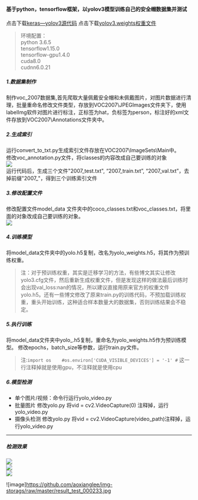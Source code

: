 #### 基于python，tensorflow框架，以yolov3模型训练自己的安全帽数据集并测试 

点击下载[keras—yolov3源代码](https://github.com/qqwweee/keras-yolo3) 
点击下载[yolov3.weights权重文件](https://pjreddie.com/media/files/yolov3.weights)

>环境配置：   
python 3.6.5            
tensorflow1.15.0   
tensorflow-gpu1.4.0     
cuda8.0     
cudnn6.0.21

##### 1.数据集制作
制作voc_2007数据集,首先爬取大量佩戴安全帽和未佩戴图片，对图片数据进行清理，批量重命名修改文件类型，存放到VOC2007\JPEGImages文件夹下，使用labelImg软件对图片进行标注，正标签为hat，负标签为person，标注好的xml文件存放到VOC2007\Annotations文件夹中。  

##### 2.生成索引
运行convert_to_txt.py生成索引文件存放在VOC2007\ImageSets\Main中。  
修改voc_annotation.py文件，将classes的内容改成自己要训练的对象    
![](https://github.com/aoxianglee/img-storage/blob/master/voc_annotation.PNG)     
运行代码后，生成三个文件"2007_test.txt", “2007_train.txt”, “2007_val.txt”，去掉前缀"2007_"，得到三个训练索引文件 

##### 3.修改配置文件    
 修改配置文件model_data 文件夹中的coco_classes.txt和voc_classes.txt，将里面的对象改成自己要训练的对象。     
 ![](https://github.com/aoxianglee/img-storage/blob/master/xiugaipeizhiwenjian.png)     
 
 ##### 4.训练模型
 将model_data文件夹中的yolo.h5复制，改名为yolo_weights.h5，将其作为预训练权重。 
 >注：对于预训练权重，其实是迁移学习的方法，有些博文其实让修改yolo3.cfg文件，然后重新生成权重文件，但是发现这样的做法最后训练时会出现val_loss:nan的情况，所以建议直接用原来官方的权重文件yolo.h5。还有一些博文修改了原来train.py的训练代码，不预加载训练权重，重头开始训练，这种适合样本数量大的数据集，否则训练结果会不稳定。   
 
 ##### 5.执行训练   
 将model_data文件夹中yolo_.h5复制，重命名为yolo_weights.h5作为预训练模型。 修改epochs，batch_size等参数，运行train.py文件。
 >注:```import os    #os.environ['CUDA_VISIBLE_DEVICES'] = '-1' #``` 这一行注释掉就是使用gpu，不注释就是使用cpu    
 
 ##### 6.模型检测   
 * 单个图片/视频：命令行运行yolo_video.py   
 * 批量图片 修改yolo.py 将vid = cv2.VideoCapture(0) 注释掉，运行 yolo_video.py  
 * 摄像头检测 修改yolo.py 将vid = cv2.VideoCapture(video_path)注释掉，运行yolo_video.py
 ***
##### 检测效果  
 ![](https://github.com/aoxianglee/img-storage/blob/master/result_test_000136.jpg)  
 ![](https://github.com/aoxianglee/img-storage/blob/master/result_test_000149.jpg)  
 ![](https://github.com/aoxianglee/img-storage/blob/master/result_test_000233.jpg) 
 
 
 
 ![image]https://github.com/aoxianglee/img-storags/raw/master/result_test_000233.jpg

